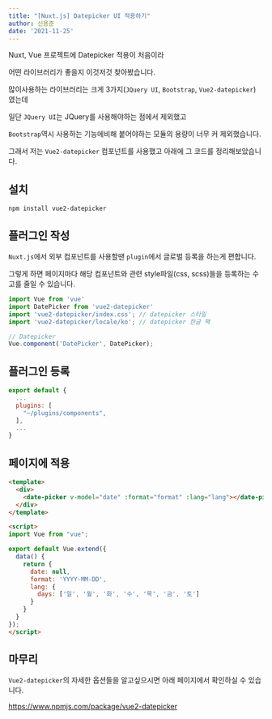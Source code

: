 ```yaml
---
title: "[Nuxt.js] Datepicker UI 적용하기"
author: 신용준
date: '2021-11-25'
---
```


Nuxt, Vue 프로젝트에 Datepicker 적용이 처음이라

어떤 라이브러리가 좋을지 이것저것 찾아봤습니다.

많이사용하는 라이브러리는 크게 3가지(`JQuery UI`, `Bootstrap`, `Vue2-datepicker`) 였는데

일단 `JQuery UI`는 JQuery를 사용해야하는 점에서 제외했고

`Bootstrap`역시 사용하는 기능에비해 붙어야하는 모듈의 용량이 너무 커 제외했습니다.

그래서 저는 `Vue2-datepicker` 컴포넌트를 사용했고 아래에 그 코드를 정리해보았습니다.


## 설치

`npm install vue2-datepicker`

## 플러그인 작성

`Nuxt.js`에서 외부 컴포넌트를 사용할땐 `plugin`에서 글로벌 등록을 하는게 편합니다.

그렇게 하면 페이지마다 해당 컴포넌트와 관련 style파일(css, scss)들을 등록하는 수고를 줄일 수 있습니다.

```js [plugins/components.js]
import Vue from 'vue'
import DatePicker from 'vue2-datepicker'
import 'vue2-datepicker/index.css'; // datepicker 스타일
import 'vue2-datepicker/locale/ko'; // datepicker 한글 팩

// Datepicker
Vue.component('DatePicker', DatePicker);
```

## 플러그인 등록

```js [nuxt.config.js]
export default {
  ...
  plugins: [
    "~/plugins/components",
  ],
  ...
}
```

## 페이지에 적용

```html [pages/example.vue]
<template>
  <div>
    <date-picker v-model="date" :format="format" :lang="lang"></date-picker>
  </div>
</template>

<script>
import Vue from "vue";

export default Vue.extend({
  data() {
    return {
      date: null,
      format: 'YYYY-MM-DD',
      lang: {
        days: ['일', '월', '화', '수', '목', '금', '토']
      }
    }
  }
});
</script>
```

## 마무리

`Vue2-datepicker`의 자세한 옵션들을 알고싶으시면 아래 페이지에서 확인하실 수 있습니다.

https://www.npmjs.com/package/vue2-datepicker